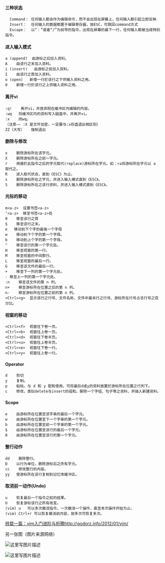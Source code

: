 #### 三种状态
 
      Command： 任何输入都会作为编辑命令，而不会出现在屏幕上，任何输入都引起立即反映
      Insert：  任何输入的数据都置于编辑寄存器，按ESC，可跳回command方式
      Escape：  以“：”或者“/”为前导的指令，出现在屏幕的最下一行，任何输入都被当成特别指令。

#### 进入输入模式

	a (append)  由游标之后加入资料。
	A    由该行之末加入资料。
	i (insert)   由游标之前加入资料。
	I    由该行之首加入资料。
	o (open)   新增一行於该行之下供输入资料之用。
	O    新增一行於该行之上供输入资料之用。

#### 离开vi
	:q!    离开vi，并放弃刚在缓冲区内编辑的内容。
	:wq   将缓冲区内的资料写入磁盘中，并离开vi。
	:x    同wq。
	（注意—— :X 是文件加密，一定要与:x存盘退出相区别）
	ZZ（大写）   强制退出

#### 删除与修改
	x    删除游标所在该字元。
	X    删除游标所在之前一字元。
	r    用接於此指令之后的字元取代(replace)游标所在字元。如：ra将游标所在字元以 a 取代之。
	R    进入取代状态，直到《ESC》为止。
	s    删除游标所在之字元，并进入输入模式直到《ESC》。
	S    删除游标所在之该行资料，并进入输入模式直到《ESC》。

#### 光标的移动
	m<a-z>  设置书签<a-z>
	‘<a-z>  移至书签<a-z>处
	0    移至该行之首
	$    移至该行之末。
	e   移动到下个字的最後一个字母
	w    移动到下个字的第一个字母。
	b    移动到上个字的第一个字母。
	^    移至该行的第一个字元处。
	H    移至视窗的第一行。
	M    移至视窗的中间那行。
	L    移至视窗的最后一行。
	G    移至该文件的最后一行。
	+    移至下一列的第一个字元处。
	- 移至上一列的第一个字元处。
	:n    移至该文件的第 n 列。
	n+    移至游标所在位置之后的第 n 列。
	n-    移至游标所在位置之前的第 n 列。
	<Ctrl><g>  显示该行之行号、文件名称、文件中最末行之行号、游标所在行号占总行号之百分比。

#### 视窗的移动
	<Ctrl><f>  视窗往下卷一页。
	<Ctrl><b>  视窗往上卷一页。
	<Ctrl><d>  视窗往下卷半页。
	<Ctrl><u>  视窗往上卷半页。
	<Ctrl><e>  视窗往下卷一行。
	<Ctrl><y>  视窗往上卷一行。

#### Operator
	d    剪切
	y    复制。
	p    粘帖，与 d 和 y 配和使用。可将最后d或y的资料放置於游标所在位置之行列下。
	c    修改，类似delete与insert的组和。删除一个字组、句子等之资料，并插入新建资料。

#### Scope
	e    由游标所在位置至该字串的最后一个字元。
	w    由游标所在位置至下一个字串的第一个字元。
	b    由游标所在位置至前一个字串的第一个字元。
	$    由游标所在位置至该行的最后一个字元。
	0    由游标所在位置至该行的第一个字元。

#### 整行动作
	dd    删除整行。
	D    以行为单位，删除游标后之所有字元。
	cc    修改整行的内容。
	yy   使游标所在该行复制到记忆体缓冲区。

#### 取消前一动作(Undo)
	u    恢复最后一个指令之前的结果。
	U    恢复游标该行之所有改变。
	(vim) u   可以多次撤消指令，一次撤消一个操作，直至本次操作开始为止。
	(vim) Ctrl+r 可以恢复撤消前内容，按多次可恢复多次。

[转载一篇：vim入门进阶与折腾http://godorz.info/2012/01/vim/](http://godorz.info/2012/01/vim/)

另一张图（图片来源网络）

![这里写图片描述](https://img-blog.csdn.net/20180511141322698?watermark/2/text/aHR0cHM6Ly9ibG9nLmNzZG4ubmV0L3FxXzQxNzY3OTMw/font/5a6L5L2T/fontsize/400/fill/I0JBQkFCMA==/dissolve/70)

![这里写图片描述](https://img-blog.csdn.net/20180511141344308?watermark/2/text/aHR0cHM6Ly9ibG9nLmNzZG4ubmV0L3FxXzQxNzY3OTMw/font/5a6L5L2T/fontsize/400/fill/I0JBQkFCMA==/dissolve/70)
